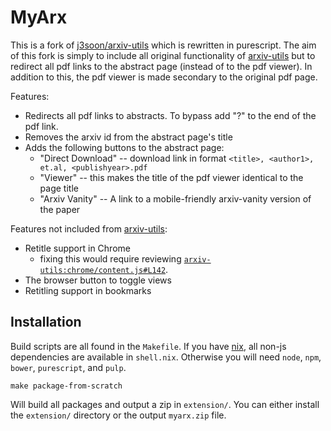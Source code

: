 # MyArx

This is a fork of [j3soon/arxiv-utils](https://github.com/j3soon/arxiv-utils) which is rewritten in purescript. The aim
of this fork is simply to include all original functionality of [arxiv-utils](https://github.com/j3soon/arxiv-utils) but to redirect all pdf links to the abstract page (instead of to the pdf viewer). In addition to this, the pdf viewer is made secondary to the original pdf page.

Features:
- Redirects all pdf links to abstracts. To bypass add "?" to the end of the pdf link.
- Removes the arxiv id from the abstract page's title
- Adds the following buttons to the abstract page:
  - "Direct Download" -- download link in format `<title>, <author1>, et.al, <publishyear>.pdf`
  - "Viewer" -- this makes the title of the pdf viewer identical to the page title
  - "Arxiv Vanity" -- A link to a mobile-friendly arxiv-vanity version of the paper

Features not included from [arxiv-utils](https://github.com/j3soon/arxiv-utils):
- Retitle support in Chrome
    - fixing this would require reviewing [`arxiv-utils:chrome/content.js#L142`](https://github.com/j3soon/arxiv-utils/blob/master/chrome/content.js#L142).
- The browser button to toggle views
- Retitling support in bookmarks

## Installation

Build scripts are all found in the `Makefile`. If you have [nix](https://nixos.org/nix/), all non-js dependencies are
available in `shell.nix`. Otherwise you will need `node`, `npm`, `bower`, `purescript`, and `pulp`.

```
make package-from-scratch
```

Will build all packages and output a zip in `extension/`. You can either install the `extension/` directory or the
output `myarx.zip` file.


